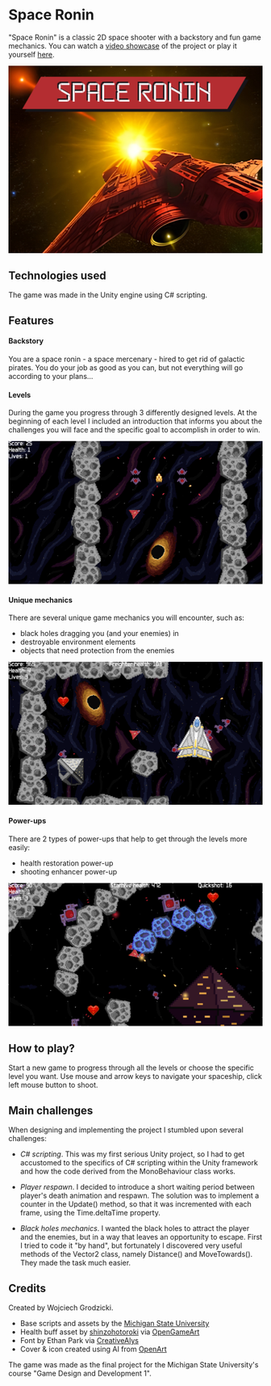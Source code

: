 # **Space Ronin**

"Space Ronin" is a classic 2D space shooter with a backstory and fun game mechanics. You can watch a [video showcase](https://www.youtube.com/watch?v=8sJFVolDWoY) of the project or play it yourself [here](https://wgrodzicki.itch.io/space-ronin).

![Cover](Assets/Art/Other/cover-cropped.png)

## **Technologies used**

The game was made in the Unity engine using C# scripting.

## **Features**

#### Backstory

You are a space ronin - a space mercenary - hired to get rid of galactic pirates. You do your job as good as you can, but not everything will go according to your plans...

#### Levels

During the game you progress through 3 differently designed levels. At the beginning of each level I included an introduction that informs you about the challenges you will face and the specific goal to accomplish in order to win.

![Level 1](Assets/Art/Other/lvl1.png)

#### Unique mechanics

There are several unique game mechanics you will encounter, such as:

- black holes dragging you (and your enemies) in
- destroyable environment elements
- objects that need protection from the enemies

![Level 2](Assets/Art/Other/lvl2.png)

#### Power-ups

There are 2 types of power-ups that help to get through the levels more easily:

- health restoration power-up
- shooting enhancer power-up

![Level 3](Assets/Art/Other/lvl3.png)

## **How to play?**

Start a new game to progress through all the levels or choose the specific level you want. Use mouse and arrow keys to navigate your spaceship, click left mouse button to shoot.

## **Main challenges**

When designing and implementing the project I stumbled upon several challenges:

- _C# scripting_. This was my first serious Unity project, so I had to get accustomed to the specifics of C# scripting within the Unity framework and how the code derived from the MonoBehaviour class works.

- _Player respawn_. I decided to introduce a short waiting period between player's death animation and respawn. The solution was to implement a counter in the Update() method, so that it was incremented with each frame, using the Time.deltaTime property.

- _Black holes mechanics_. I wanted the black holes to attract the player and the enemies, but in a way that leaves an opportunity to escape. First I tried to code it "by hand", but fortunately I discovered very useful methods of the Vector2 class, namely Distance() and MoveTowards(). They made the task much easier.

## **Credits**

Created by Wojciech Grodzicki.

- Base scripts and assets by the [Michigan State University](https://www.coursera.org/learn/game-design-and-development-1)
- Health buff asset by [shinzohotoroki](https://opengameart.org/users/shinzohotoroki) via [OpenGameArt](https://opengameart.org/content/heart-3)
- Font by Ethan Park via [CreativeAlys](https://www.creativealys.com/2015/09/01/aperture-digital-typeface/)
- Cover & icon created using AI from [OpenArt](https://openart.ai/)

The game was made as the final project for the Michigan State University's course "Game Design and Development 1".